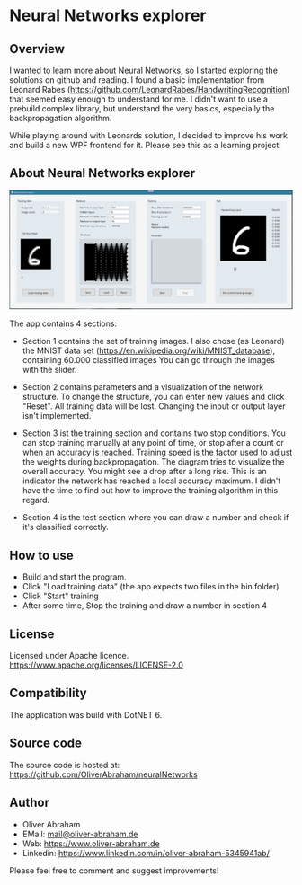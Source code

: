 # Neural Networks explorer

## Overview
I wanted to learn more about Neural Networks, so I started exploring the solutions on github and reading.
I found a basic implementation from Leonard Rabes (https://github.com/LeonardRabes/HandwritingRecognition) 
that seemed easy enough to understand for me.
I didn't want to use a prebuild complex library, but understand the very basics, especially the
backpropagation algorithm.

While playing around with Leonards solution, I decided to improve his work and build a new WPF frontend for it.
Please see this as a learning project!




## About Neural Networks explorer

![Linktext](./screenshot.png)

The app contains 4 sections:
- Section 1 contains the set of training images. 
I also chose (as Leonard) the MNIST data set (https://en.wikipedia.org/wiki/MNIST_database), 
containing 60.000 classified images
You can go through the images with the slider.

- Section 2 contains parameters and a visualization of the network structure.
To change the structure, you can enter new values and click "Reset". 
All training data will be lost.
Changing the input or output layer isn't implemented.

- Section 3 ist the training section and contains two stop conditions. 
You can stop training manually at any point of time, or stop after a count or when
an accuracy is reached.
Training speed is the factor used to adjust the weights during backpropagation.
The diagram tries to visualize the overall accuracy.
You might see a drop after a long rise. This is an indicator the network has reached 
a local accuracy maximum. I didn't have the time to find out how to improve the
training algorithm in this regard.

- Section 4 is the test section where you can draw a number 
and check if it's classified correctly.


## How to use
- Build and start the program.
- Click "Load training data" (the app expects two files in the bin folder)
- Click "Start" training
- After some time, Stop the training and draw a number in section 4



## License
Licensed under Apache licence.
https://www.apache.org/licenses/LICENSE-2.0


## Compatibility
The application was build with DotNET 6.


## Source code
The source code is hosted at:
https://github.com/OliverAbraham/neuralNetworks


## Author
- Oliver Abraham
- EMail: mail@oliver-abraham.de
- Web:  https://www.oliver-abraham.de
- Linkedin: https://www.linkedin.com/in/oliver-abraham-5345941ab/

Please feel free to comment and suggest improvements!
